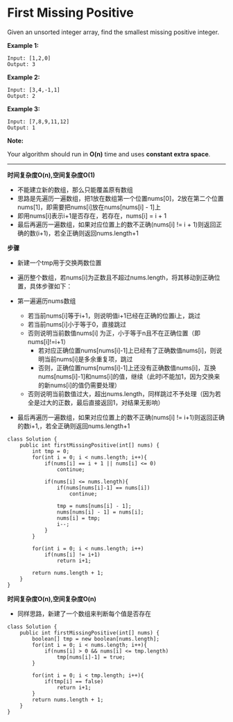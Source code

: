 # First Missing Positive

Given an unsorted integer array, find the smallest missing positive integer.

**Example 1:**
```
Input: [1,2,0]
Output: 3
```
**Example 2:**
```
Input: [3,4,-1,1]
Output: 2
```
**Example 3:**
```
Input: [7,8,9,11,12]
Output: 1
```
**Note:**

Your algorithm should run in **O(n)** time and uses **constant extra space**.

---
**时间复杂度O(n),空间复杂度O(1)**

* 不能建立新的数组，那么只能覆盖原有数组
* 思路是先遍历一遍数组，把1放在数组第一个位置nums[0]，2放在第二个位置nums[1]，即需要把nums[i]放在nums[nums[i] - 1]上
* 即用nums[i]表示i+1是否存在，若存在，nums[i] = i + 1
* 最后再遍历一遍数组，如果对应位置上的数不正确(nums[i] != i + 1)则返回正确的数(i+1)，若全正确则返回nums.length+1

**步骤**
* 新建一个tmp用于交换两数位置

* 遍历整个数组，若nums[i]为正数且不超过nums.length，将其移动到正确位置，具体步骤如下：
* 第一遍遍历nums数组
  * 若当前nums[i]等于i+1，则说明值i+1已经在正确的位置i上，跳过
  * 若当前nums[i]小于等于0，直接跳过
  * 否则说明当前数值nums[i] 为正，小于等于n且不在正确位置（即nums[i]!=i+1）
    * 若对应正确位置nums[nums[i]-1]上已经有了正确数值nums[i]，则说明当前nums[i]是多余重复项，跳过
    * 否则，正确位置nums[nums[i]-1]上还没有正确数值nums[i]，互换nums[nums[i]-1]和nums[i]的值，继续（此时i不能加1，因为交换来的新nums[i]的值仍需要处理）
  * 否则说明当前数值过大，超出nums.length，同样跳过不予处理（因为若全是过大的正数，最后直接返回1，对结果无影响）

* 最后再遍历一遍数组，如果对应位置上的数不正确(nums[i] != i+1)则返回正确的数i+1,，若全正确则返回nums.length+1
```
class Solution {
    public int firstMissingPositive(int[] nums) {
        int tmp = 0;
        for(int i = 0; i < nums.length; i++){
            if(nums[i] == i + 1 || nums[i] <= 0)
                continue;
            
            if(nums[i] <= nums.length){
                if(nums[nums[i]-1] == nums[i])
                    continue;
                
                tmp = nums[nums[i] - 1];
                nums[nums[i] - 1] = nums[i];
                nums[i] = tmp;
                i--;
            }
        }
        
        for(int i = 0; i < nums.length; i++)
            if(nums[i] != i+1)
                return i+1;
        
        return nums.length + 1;    
    }
}
```

**时间复杂度O(n),空间复杂度O(n)**
* 同样思路，新建了一个数组来判断每个值是否存在
```
class Solution {
    public int firstMissingPositive(int[] nums) {
        boolean[] tmp = new boolean[nums.length];
        for(int i = 0; i < nums.length; i++){
            if(nums[i] > 0 && nums[i] <= tmp.length)
                tmp[nums[i]-1] = true;
        }
        
        for(int i = 0; i < tmp.length; i++){
            if(tmp[i] == false)
                return i+1;
        }     
        return nums.length + 1;
    }
}
```
